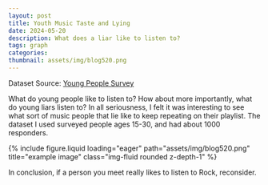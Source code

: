 ```yaml
---
layout: post
title: Youth Music Taste and Lying
date: 2024-05-20
description: What does a liar like to listen to?
tags: graph
categories:
thumbnail: assets/img/blog520.png
---
```


Dataset Source: [Young People Survey](https://www.kaggle.com/datasets/miroslavsabo/young-people-survey/data)

What do young people like to listen to? How about more importantly, what do young liars listen to? In all seriousness, I felt it was interesting to see what sort of music people that lie like to keep repeating on their playlist. The dataset I used surveyed people ages 15-30, and had about 1000 responders.

<div class="row">
    <div class="col-sm mt-3 mt-md-0">
        {% include figure.liquid loading="eager" path="assets/img/blog520.png" title="example image" class="img-fluid rounded z-depth-1" %}
    </div>
</div>

In conclusion, if a person you meet really likes to listen to Rock, reconsider.